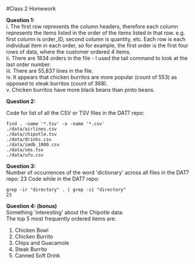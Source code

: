 #Class 2 Homework

**Question 1:**  
i. The first row represents the column headers, therefore each column represents the items 
listed in the order of the items listed in that row. e.g. first column is order_ID, second 
column is quantity, etc. Each row is each individual item in each order, so for example, 
the first order is the first four rows of data, where the customer ordered 4 items.    
ii. There are 1834 orders in the file - I used the tail command to look at the last order 
number.  
iii. There are 55,837 lines in the file.   
iv. It appears that chicken burritos are more popular (count of 553) as opposed to steak
burritos (count of 368).  
v. Chicken burritos have more black beans than pinto beans.

**Question 2:**  

Code for list of all the CSV or TSV files in the DAT7 repo:
```
find . -name '*.tsv' -o -name '*.csv'  
./data/airlines.csv  
./data/chipotle.tsv  
./data/drinks.csv  
./data/imdb_1000.csv  
./data/sms.tsv  
./data/ufo.csv  

```  

**Question 3:**  
Number of occurrences of the word 'dictionary' across all files in the DAT7 repo: 23
Code while in the DAT7 repo:
```
grep -ir "directory" . | grep -ci "directory"
23
```

**Question 4: (bonus)**  
Something 'interesting' about the Chipotle data:  
The top 5 most frequently ordered items are:  
1. Chicken Bowl  
2. Chicken Burrito  
3. Chips and Guacamole  
4. Steak Burrito  
5. Canned Soft Drink  







